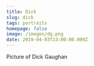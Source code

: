```yaml
---
title: Dick
slug: dick
tags: portraits
homepage: false
image: /images/dg.png
date: 2019-04-03T23:00:00.000Z
---
```

Picture of Dick Gaughan
